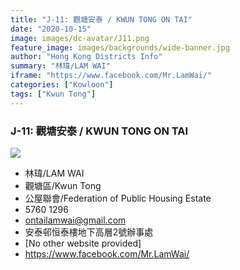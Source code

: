 ```yaml
---
title: "J-11: 觀塘安泰 / KWUN TONG ON TAI"
date: "2020-10-15"
image: images/dc-avatar/J11.png
feature_image: images/backgrounds/wide-banner.jpg
author: "Hong Kong Districts Info"
summary: "林瑋/LAM WAI"
iframe: "https://www.facebook.com/Mr.LamWai/"
categories: ["Kowloon"]
tags: ["Kwun Tong"]
---
```


### J-11: 觀塘安泰 / KWUN TONG ON TAI  
![](/images/dc-avatar/J11.png)  

 - 林瑋/LAM WAI  
 - 觀塘區/Kwun Tong  
 - 公屋聯會/Federation of Public Housing Estate  
 - 5760 1296  
 - ontailamwai@gmail.com  
 - 安泰邨恒泰樓地下高層2號辦事處  
 - [No other website provided]  
 - https://www.facebook.com/Mr.LamWai/
